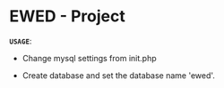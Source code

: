 # EWED - Project

****`USAGE`****: 
 * Change mysql settings from init.php
 - Create database and set the database name 'ewed'.